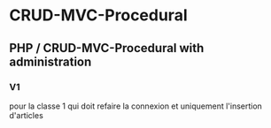 # CRUD-MVC-Procedural

## PHP / CRUD-MVC-Procedural with administration

### V1

pour la classe 1 qui doit refaire la connexion et uniquement l'insertion d'articles